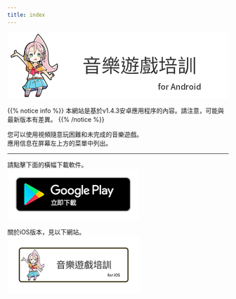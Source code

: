 ```yaml
---
title: index
---
```


![top banner](top_banner.zh-tw.png)

{{% notice info %}}
本網站是基於v1.4.3安卓應用程序的內容。請注意，可能與最新版本有差異。
{{% /notice %}}

您可以使用視頻隨意玩困難和未完成的音樂遊戲。<br>應用信息在屏幕左上方的菜單中列出。

-------

請點擊下面的橫幅下載軟件。<br>
[![Google Play link](img_google-play-badge.zh-tw.png#imgleft)](https://play.google.com/store/apps/details?id=jp.hyoromo.VideoSwing)
<div class="clear clear_box"></div>

關於iOS版本，見以下網站。<br>
[![Site link](img_banner_ios.zh-tw.png#imgleft)](https://hyoromo.github.io/sound-game-training/zh-tw/)
<div class="clear clear_box"></div>
